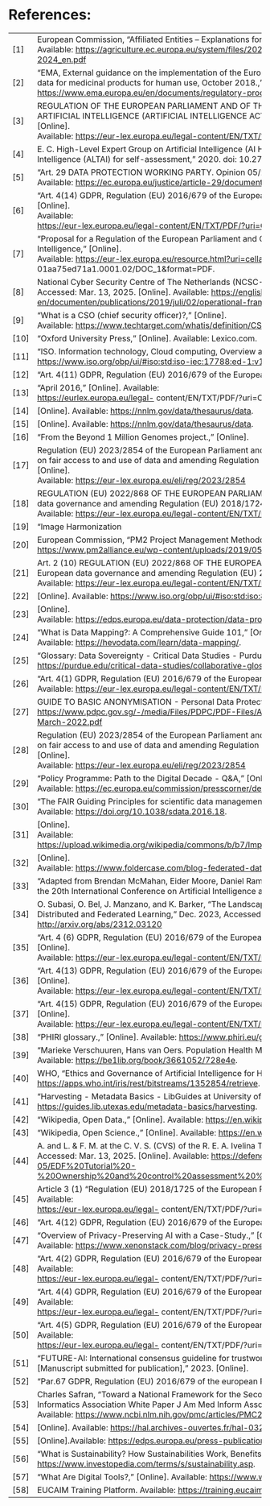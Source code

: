 # References:

|||
|-|-|
|<a name="ref-1">[1]</a>|European Commission, “Affiliated Entities – Explanations for IMCAP 2024,” 2024. Accessed: Mar. 13, 2025. [Online]. Available: https://agriculture.ec.europa.eu/system/files/2023-10/affiliated-entities-explanations-imcap-2024_en.pdf|
|<a name="ref-2">[2]</a>|“EMA, External guidance on the implementation of the European Medicines Agency policy on the publication of clinical data for medicinal products for human use, October 2018.,” [Online]. Available: https://www.ema.europa.eu/en/documents/regulatory-procedural-guid.|
|<a name="ref-3">[3]</a>|REGULATION OF THE EUROPEAN PARLIAMENT AND OF THE COUNCIL LAYING DOWN HARMONISED RULES ON ARTIFICIAL INTELLIGENCE (ARTIFICIAL INTELLIGENCE ACT) AND AMENDING CERTAIN UNION LEGISLATIVE ACTS [Online]. <br>Available: https://eur-lex.europa.eu/legal-content/EN/TXT/?uri=celex%3A52021PC0206|
|<a name="ref-4">[4]</a>|E. C. High-Level Expert Group on Artificial Intelligence (AI HLEG), “The Assessment List for Trustworthy Artificial Intelligence (ALTAI) for self-assessment,” 2020. doi: 10.2759/002360.|
|<a name="ref-5">[5]</a>|“Art. 29 DATA PROTECTION WORKING PARTY. Opinion 05/2014 on Anonymisation Techniques.” [Online].<br>Available: https://ec.europa.eu/justice/article-29/documentation/opinion-recommendation/files/2014/wp216_en.pdf|
|<a name="ref-6">[6]</a>|“Art. 4(14) GDPR, Regulation (EU) 2016/679 of the European Parliament and of the Council of 27 April 2016.,” [Online]. <br>Available:<br>https://eur-lex.europa.eu/legal-content/EN/TXT/PDF/?uri=CELEX:32016R0679&from=es.|
|<a name="ref-7">[7]</a>|“Proposal for a Regulation of the European Parliament and Council laying down harmonised rules on Artificial Intelligence,” [Online]. <br>Available: https://eur-lex.europa.eu/resource.html?uri=cellar:e0649735-a372-11eb-9585- 01aa75ed71a1.0001.02/DOC_1&format=PDF.|
|<a name="ref-8">[8]</a>|National Cyber Security Centre of The Netherlands (NCSC-NL), “Operational Framework NCSC-NL,” 2019. Accessed: Mar. 13, 2025. [Online]. Available: https://english.ncsc.nl/binaries/ncsc-en/documenten/publications/2019/juli/02/operational-framework-and-rfc2350/190321_Operational_framework.pdf|
|<a name="ref-9">[9]</a>|“What is a CSO (chief security officer)?,” [Online]. <br>Available: https://www.techtarget.com/whatis/definition/CSO-Chief-Security-Officer.|
|<a name="ref-10">[10]</a>|“Oxford University Press,” [Online]. Available: Lexico.com.|
|<a name="ref-11">[11]</a>|“ISO. Information technology, Cloud computing, Overview and vocabulary.,” [Online]. Available: https://www.iso.org/obp/ui/#iso:std:iso-iec:17788:ed-1:v1:en.|
|<a name="ref-12">[12]</a>|“Art. 4(11) GDPR, Regulation (EU) 2016/679 of the European Parliament and of the Council of 27,” [Online].|
|<a name="ref-13">[13]</a>|“April 2016,” [Online]. Available: <br>https://eurlex.europa.eu/legal- content/EN/TXT/PDF/?uri=CELEX:32016R0679&from=es .|
|<a name="ref-14">[14]</a>|[Online]. Available: https://nnlm.gov/data/thesaurus/data.|
|<a name="ref-15">[15]</a>|[Online]. Available: https://nnlm.gov/data/thesaurus/data.|
|<a name="ref-16">[16]</a>|“From the Beyond 1 Million Genomes project.,” [Online].|
|<a name="ref-17">[17]</a>|Regulation (EU) 2023/2854 of the European Parliament and of the Council of 13 December 2023 on harmonised rules on fair access to and use of data and amending Regulation (EU) 2017/2394 and Directive (EU) 2020/1828 (Data Act) [Online]. <br>Available: https://eur-lex.europa.eu/eli/reg/2023/2854|
|<a name="ref-18">[18]</a>|REGULATION (EU) 2022/868 OF THE EUROPEAN PARLIAMENT AND OF THE COUNCIL of 30 May 2022 on European data governance and amending Regulation (EU) 2018/1724 (Data Governance Act) [Online]. <br>Available: https://eur-lex.europa.eu/legal-content/EN/TXT/HTML/?uri=CELEX:32022R0868|
|<a name="ref-19">[19]</a>|“Image Harmonization | CBICA | Perelman School of Medicine at the University of Pennsylvania,” [Online]. <br>Available: https://www.med.upenn.edu/cbica/image-harmonization.html.|
|<a name="ref-20">[20]</a>|European Commission, “PM2 Project Management Methodology,” 2019. Accessed: Mar. 13, 2025. [Online]. Available: https://www.pm2alliance.eu/wp-content/uploads/2019/05/PM%C2%B2-project-management-methodology.pdf|
|<a name="ref-21">[21]</a>|Art. 2 (10) REGULATION (EU) 2022/868 OF THE EUROPEAN PARLIAMENT AND OF THE COUNCIL of 30 May 2022 on European data governance and amending Regulation (EU) 2018/1724 (Data Governance Act) [Online]. <br>Available: https://eur-lex.europa.eu/legal-content/EN/TXT/HTML/?uri=CELEX:32022R0868|
|<a name="ref-22">[22]</a>|[Online]. Available: https://www.iso.org/obp/ui/#iso:std:iso:8000:-2:ed-4:v1:en.|
|<a name="ref-23">[23]</a>|[Online]. <br>Available: https://edps.europa.eu/data-protection/data-protection/glossary/d_en#data_quality.|
|<a name="ref-24">[24]</a>|“What is Data Mapping?: A Comprehensive Guide 101,” [Online]. <br>Available: https://hevodata.com/learn/data-mapping/.|
|<a name="ref-25">[25]</a>|“Glossary: Data Sovereignty - Critical Data Studies - Purdue University.,” [Online]. Available: https://purdue.edu/critical-data-studies/collaborative-glossary/data-sovereignty.php.|
|<a name="ref-26">[26]</a>|“Art. 4(1) GDPR, Regulation (EU) 2016/679 of the European Parliament and of the Council of 27 April 2016.,” [Online]. <br>Available: https://eur-lex.europa.eu/legal-content/EN/TXT/PDF/?uri=CELEX:32016R0679&from=es.|
|<a name="ref-27">[27]</a>|GUIDE TO BASIC ANONYMISATION - Personal Data Protection Commission Singapore Online. Available: https://www.pdpc.gov.sg/-/media/Files/PDPC/PDF-Files/Advisory-Guidelines/Guide-to-Basic-Anonymisation-31-March-2022.pdf|
|<a name="ref-28">[28]</a>|Regulation (EU) 2023/2854 of the European Parliament and of the Council of 13 December 2023 on harmonised rules on fair access to and use of data and amending Regulation (EU) 2017/2394 and Directive (EU) 2020/1828 (Data Act) [Online]. <br>Available: https://eur-lex.europa.eu/eli/reg/2023/2854|
|<a name="ref-29">[29]</a>|“Policy Programme: Path to the Digital Decade - Q&A,” [Online]. <br>Available: https://ec.europa.eu/commission/presscorner/detail/en/qanda_21_4631.|
|<a name="ref-30">[30]</a>|“The FAIR Guiding Principles for scientific data management and stewardship. Sci Data 3, 160018.,” 2016. [Online]. Available: https://doi.org/10.1038/sdata.2016.18.|
|<a name="ref-31">[31]</a>|[Online]. <br>Available: https://upload.wikimedia.org/wikipedia/commons/b/b7/Implementing_FAIR_Data_Principles_The_Role_of_Libraries.pdf.|
|<a name="ref-32">[32]</a>|[Online]. <br>Available: https://www.foldercase.com/blog-federated-data-analysis-how-to-get-started.php.|
|<a name="ref-33">[33]</a>|“Adapted from Brendan McMahan, Eider Moore, Daniel Ramage, Seth Hampson, Blaise Aguera y Arcas Proceedings of the 20th International Conference on Artificial Intelligence and Statistics, PMLR 54:1273-1282, 2017.,” [Online].|
|<a name="ref-34">[34]</a>|O. Subasi, O. Bel, J. Manzano, and K. Barker, “The Landscape of Modern Machine Learning: A Review of Machine, Distributed and Federated Learning,” Dec. 2023, Accessed: Mar. 13, 2025. [Online]. Available: http://arxiv.org/abs/2312.03120|
|<a name="ref-35">[35]</a>|“Art. 4 (6) GDPR, Regulation (EU) 2016/679 of the European Parliament and of the Council of 27 April 2016.,” [Online]. <br>Available: https://eur-lex.europa.eu/legal-content/EN/TXT/PDF/?uri=CELEX:32016R0679&from=es.|
|<a name="ref-36">[36]</a>|“Art. 4(13) GDPR, Regulation (EU) 2016/679 of the European Parliament and of the Council of 27 April 2016.,” [Online]. <br>Available: https://eur-lex.europa.eu/legal-content/EN/TXT/PDF/?uri=CELEX:32016R0679&from=es.|
|<a name="ref-37">[37]</a>|“Art. 4(15) GDPR, Regulation (EU) 2016/679 of the European Parliament and of the Council of 27 April 2016.,” [Online]. <br>Available: https://eur-lex.europa.eu/legal-content/EN/TXT/PDF/?uri=CELEX:32016R0679&from=es.|
|<a name="ref-38">[38]</a>|“PHIRI glossary.,” [Online]. Available: https://www.phiri.eu/glossary.|
|<a name="ref-39">[39]</a>|“Marieke Verschuuren, Hans van Oers. Population Health Monitoring: Climbing the Information Pyramid.,” [Online]. Available: https://be1lib.org/book/3661052/728e4e.|
|<a name="ref-40">[40]</a>|WHO, “Ethics and Governance of Artificial Intelligence for Health.,” 2021. [Online]. Available: https://apps.who.int/iris/rest/bitstreams/1352854/retrieve.|
|<a name="ref-41">[41]</a>|“Harvesting - Metadata Basics - LibGuides at University of Texas at Austin.,” [Online]. Available: https://guides.lib.utexas.edu/metadata-basics/harvesting.|
|<a name="ref-42">[42]</a>|“Wikipedia, Open Data.,” [Online]. Available: https://en.wikipedia.org/wiki/Open_data.|
|<a name="ref-43">[43]</a>|“Wikipedia, Open Science.,” [Online]. Available: https://en.wikipedia.org/wiki/Open_science.|
|<a name="ref-44">[44]</a>|A. and L. & F. M. at the C. V. S. (CVS) of the R. E. A. Ivelina Tsocheva, “Ownership Control Assessment Tutorial,” 2023. Accessed: Mar. 13, 2025. [Online]. Available: https://defence-industry-space.ec.europa.eu/system/files/2024-05/EDF%20Tutorial%20-%20Ownership%20and%20control%20assessment%20%28Info%20Days%202023%29.pdf|
|<a name="ref-45">[45]</a>|Article 3 (1) “Regulation (EU) 2018/1725 of the European Parliament and of the Council.,” 23 October 2018. [Online]. Available: <br>https://eur-lex.europa.eu/legal- content/EN/TXT/PDF/?uri=CELEX:32018R1725&from=EN.|
|<a name="ref-46">[46]</a>|“Art. 4(12) GDPR, Regulation (EU) 2016/679 of the European,” [Online].|
|<a name="ref-47">[47]</a>|“Overview of Privacy-Preserving AI with a Case-Study.,” [Online]. <br>Available: https://www.xenonstack.com/blog/privacy-preserving-ai.|
|<a name="ref-48">[48]</a>|“Art. 4(2) GDPR, Regulation (EU) 2016/679 of the European Parliament and of the Council.,” 27 April 2016. [Online]. Available: <br>https://eur-lex.europa.eu/legal- content/EN/TXT/PDF/?uri=CELEX:32016R0679&from=es.|
|<a name="ref-49">[49]</a>|“Art. 4(4) GDPR, Regulation (EU) 2016/679 of the European Parliament and of the Council,” 27 April 2016. [Online]. Available: <br>https://eur-lex.europa.eu/legal- content/EN/TXT/PDF/?uri=CELEX:32016R0679&from=es.|
|<a name="ref-50">[50]</a>|“Art. 4(5) GDPR, Regulation (EU) 2016/679 of the European Parliament and of the Council,” 27 April 2016. [Online]. Available: <br>https://eur-lex.europa.eu/legal- content/EN/TXT/PDF/?uri=CELEX:32016R0679&from=es.|
|<a name="ref-51">[51]</a>|“FUTURE-AI: International consensus guideline for trustworthy and deployable artificial intelligence in healthcare. [Manuscript submitted for publication],” 2023. [Online].|
|<a name="ref-52">[52]</a>|“Par.67 GDPR, Regulation (EU) 2016/679 of the european Parliament and of the Council of 27,”|
|<a name="ref-53">[53]</a>|Charles Safran, “Toward a National Framework for the Secondary Use of Health Data: An American Medical Informatics Association White Paper J Am Med Inform Assoc. 2007 Jan–Feb; 14(1): 1–9.,” [Online]. <br>Available: https://www.ncbi.nlm.nih.gov/pmc/articles/PMC2329823/.|
|<a name="ref-54">[54]</a>|[Online]. Available: https://hal.archives-ouvertes.fr/hal-03226010.|
|<a name="ref-55">[55]</a>|[Online].Available: https://edps.europa.eu/press-publications/publications/techsonar/synthetic-data_en.|
|<a name="ref-56">[56]</a>|“What is Sustainability? How Sustainabilities Work, Benefits, and Example,” [Online]. Available: https://www.investopedia.com/terms/s/sustainability.asp.|
|<a name="ref-57">[57]</a>|“What Are Digital Tools?,” [Online]. Available: https://www.walkme.com/glossary/digital-tools/.|
|<a name="ref-58">[58]</a>|EUCAIM Training Platform. Available: https://training.eucaim.cancerimage.eu/|
